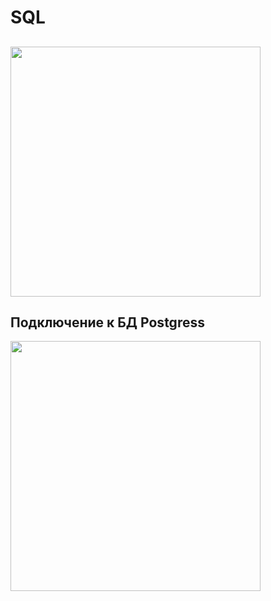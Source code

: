 # SQL
## 

<img src = "https://repository-images.githubusercontent.com/44662669/f3f5c080-808b-11ea-9713-2bea65875d95" width = "400"/>

## Подключение к БД Postgress
<img src = "https://postgrespro.ru/media/2016/04/04/postgresql-logo11.png" width = "400"/>



